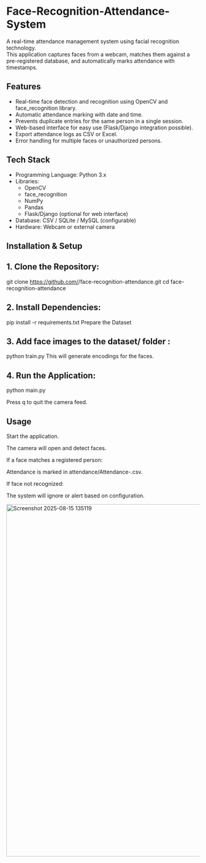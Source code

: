 # Face-Recognition-Attendance-System

A real-time attendance management system using facial recognition technology.  
This application captures faces from a webcam, matches them against a pre-registered database, and automatically marks attendance with timestamps.

## Features
- Real-time face detection and recognition using OpenCV and face_recognition library.
- Automatic attendance marking with date and time.
- Prevents duplicate entries for the same person in a single session.
- Web-based interface for easy use (Flask/Django integration possible).
- Export attendance logs as CSV or Excel.
- Error handling for multiple faces or unauthorized persons.

## Tech Stack
- Programming Language: Python 3.x
- Libraries:
  - OpenCV
  - face_recognition
  - NumPy
  - Pandas
  - Flask/Django (optional for web interface)
- Database: CSV / SQLite / MySQL (configurable)
- Hardware: Webcam or external camera

## Installation & Setup

## 1. Clone the Repository:

git clone https://github.com/<your-username>/face-recognition-attendance.git
cd face-recognition-attendance


## 2. Install Dependencies:

pip install -r requirements.txt
Prepare the Dataset

## 3. Add face images to the dataset/ folder :

python train.py
This will generate encodings for the faces.

## 4. Run the Application:

python main.py


Press q to quit the camera feed.

## Usage
Start the application.

The camera will open and detect faces.

If a face matches a registered person:

Attendance is marked in attendance/Attendance-<date>.csv.

If face not recognized:

The system will ignore or alert based on configuration.

<img width="1894" height="919" alt="Screenshot 2025-08-15 135119" src="https://github.com/user-attachments/assets/a68579ba-1913-4f1a-812d-e9e7e515e3b1" />
